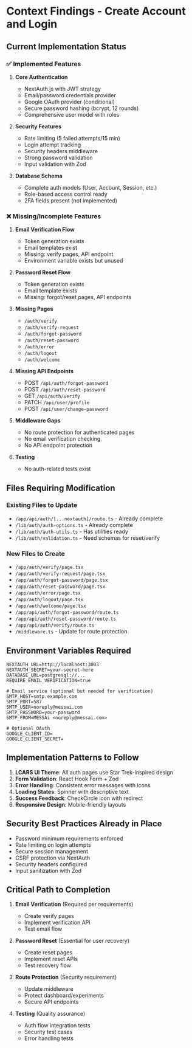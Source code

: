 # Context Findings - Create Account and Login

## Current Implementation Status

### ✅ Implemented Features

1. **Core Authentication**
   - NextAuth.js with JWT strategy
   - Email/password credentials provider
   - Google OAuth provider (conditional)
   - Secure password hashing (bcrypt, 12 rounds)
   - Comprehensive user model with roles

2. **Security Features**  
   - Rate limiting (5 failed attempts/15 min)
   - Login attempt tracking
   - Security headers middleware
   - Strong password validation
   - Input validation with Zod

3. **Database Schema**
   - Complete auth models (User, Account, Session, etc.)
   - Role-based access control ready
   - 2FA fields present (not implemented)

### ❌ Missing/Incomplete Features

1. **Email Verification Flow**
   - Token generation exists
   - Email templates exist
   - Missing: verify pages, API endpoint
   - Environment variable exists but unused

2. **Password Reset Flow**
   - Token generation exists
   - Email template exists
   - Missing: forgot/reset pages, API endpoints

3. **Missing Pages**
   - `/auth/verify`
   - `/auth/verify-request`
   - `/auth/forgot-password`
   - `/auth/reset-password`
   - `/auth/error`
   - `/auth/logout`
   - `/auth/welcome`

4. **Missing API Endpoints**
   - POST `/api/auth/forgot-password`
   - POST `/api/auth/reset-password`
   - GET `/api/auth/verify`
   - PATCH `/api/user/profile`
   - POST `/api/user/change-password`

5. **Middleware Gaps**
   - No route protection for authenticated pages
   - No email verification checking
   - No API endpoint protection

6. **Testing**
   - No auth-related tests exist

## Files Requiring Modification

### Existing Files to Update
- `/app/api/auth/[...nextauth]/route.ts` - Already complete
- `/lib/auth/auth-options.ts` - Already complete
- `/lib/auth/auth-utils.ts` - Has utilities ready
- `/lib/auth/validation.ts` - Need schemas for reset/verify

### New Files to Create
- `/app/auth/verify/page.tsx`
- `/app/auth/verify-request/page.tsx`
- `/app/auth/forgot-password/page.tsx`
- `/app/auth/reset-password/page.tsx`
- `/app/auth/error/page.tsx`
- `/app/auth/logout/page.tsx`
- `/app/auth/welcome/page.tsx`
- `/app/api/auth/forgot-password/route.ts`
- `/app/api/auth/reset-password/route.ts`
- `/app/api/auth/verify/route.ts`
- `/middleware.ts` - Update for route protection

## Environment Variables Required

```env
NEXTAUTH_URL=http://localhost:3003
NEXTAUTH_SECRET=your-secret-here
DATABASE_URL=postgresql://...
REQUIRE_EMAIL_VERIFICATION=true

# Email service (optional but needed for verification)
SMTP_HOST=smtp.example.com
SMTP_PORT=587
SMTP_USER=noreply@messai.com
SMTP_PASSWORD=your-password
SMTP_FROM=MESSAi <noreply@messai.com>

# Optional OAuth
GOOGLE_CLIENT_ID=
GOOGLE_CLIENT_SECRET=
```

## Implementation Patterns to Follow

1. **LCARS UI Theme**: All auth pages use Star Trek-inspired design
2. **Form Validation**: React Hook Form + Zod
3. **Error Handling**: Consistent error messages with icons
4. **Loading States**: Spinner with descriptive text
5. **Success Feedback**: CheckCircle icon with redirect
6. **Responsive Design**: Mobile-friendly layouts

## Security Best Practices Already in Place

- Password minimum requirements enforced
- Rate limiting on login attempts
- Secure session management
- CSRF protection via NextAuth
- Security headers configured
- Input sanitization with Zod

## Critical Path to Completion

1. **Email Verification** (Required per requirements)
   - Create verify pages
   - Implement verification API
   - Test email flow

2. **Password Reset** (Essential for user recovery)
   - Create reset pages  
   - Implement reset APIs
   - Test recovery flow

3. **Route Protection** (Security requirement)
   - Update middleware
   - Protect dashboard/experiments
   - Secure API endpoints

4. **Testing** (Quality assurance)
   - Auth flow integration tests
   - Security test cases
   - Error handling tests